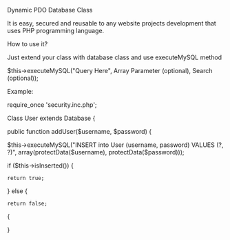 Dynamic PDO Database Class

It is easy, secured and reusable to any website projects development that uses PHP programming language.

How to use it?

Just extend your class with database class and use executeMySQL method

$this->executeMySQL("Query Here", Array Parameter (optional), Search (optional));

Example:

require_once 'security.inc.php';

Class User extends Database {

public function addUser($username, $password) {

  $this->executeMySQL("INSERT into User (username, password) VALUES (?, ?)", array(protectData($username), protectData($password)));

  if ($this->isInserted()) {

    return true;

  } 
  else {
  
    return false;
    
  {

}
